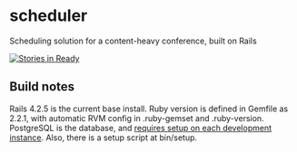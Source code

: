 # scheduler
Scheduling solution for a content-heavy conference, built on Rails

[![Stories in Ready](https://badge.waffle.io/nineworldsgeekfest/scheduler.png?label=ready&title=Ready)](http://waffle.io/nineworldsgeekfest/scheduler)

## Build notes

Rails 4.2.5 is the current base install. Ruby version is defined in Gemfile as 2.2.1, with automatic RVM config in .ruby-gemset and .ruby-version. PostgreSQL is the database, and [requires setup on each development instance](https://www.digitalocean.com/community/tutorials/how-to-use-postgresql-with-your-ruby-on-rails-application-on-ubuntu-14-04). Also, there is a setup script at bin/setup.
